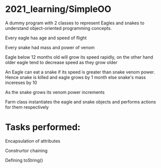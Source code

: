 # 2021_learning/SimpleOO
A dummy program with 2 classes to represent Eagles and snakes to understand object-oriented programming concepts.

Every eagle has age and speed of flight

Every snake had mass and power of venom

Eagle below 12 months old will grow its speed rapidly, on the other hand older eagle tend to decrease speed as they grow older

An Eagle can eat a snake if its speed is greater than snake venom power. Hence snake is killed and eagle grows by 1 month
else snake's mass incereses by 10

As the snake grows its venom power increments

Farm class instantiates the eagle and snake objects and performs actions for them respectively

# Tasks performed:

Encapsulation of attributes 

Construrtor chaining

Defining toString()

